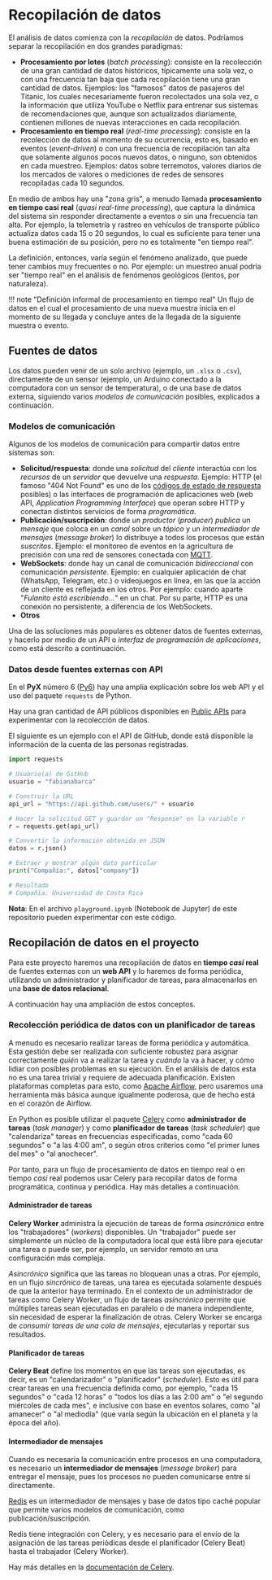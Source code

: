 # Recopilación de datos

El análisis de datos comienza con la *recopilación* de datos. Podríamos separar la recopilación en dos grandes paradigmas:

- **Procesamiento por lotes** (*batch processing*): consiste en la recolección de una gran cantidad de datos históricos, típicamente una sola vez, o con una frecuencia tan baja que cada recopilación tiene una gran cantidad de datos. Ejemplos: los "famosos" datos de pasajeros del Titanic, los cuales necesariamente fueron recolectados una sola vez, o la información que utiliza YouTube o Netflix para entrenar sus sistemas de recomendaciones que, aunque son actualizados diariamente, contienen millones de nuevas interacciones en cada recopilación.
- **Procesamiento en tiempo real** (*real-time processing*): consiste en la recolección de datos al momento de su ocurrencia, esto es, basado en eventos (*event-driven*) o con una frecuencia de recopilación tan alta que solamente algunos pocos nuevos datos, o ninguno, son obtenidos en cada muestreo. Ejemplos: datos sobre terremotos, valores diarios de los mercados de valores o mediciones de redes de sensores recopiladas cada 10 segundos.

En medio de ambos hay una "zona gris", a menudo llamada **procesamiento en tiempo casi real** (*quasi real-time processing*), que captura la dinámica del sistema sin responder directamente a eventos o sin una frecuencia tan alta. Por ejemplo, la telemetría y rastreo en vehículos de transporte público actualiza datos cada 15 o 20 segundos, lo cual es suficiente para tener una buena estimación de su posición, pero no es totalmente "en tiempo real".

La definición, entonces, varía según el fenómeno analizado, que puede tener cambios muy frecuentes o no. Por ejemplo: un muestreo anual podría ser "tiempo real" en el análisis de fenómenos geológicos (lentos, por naturaleza).

!!! note "Definición informal de procesamiento en tiempo real" 
    Un flujo de datos en el cual el procesamiento de una nueva muestra inicia en el momento de su llegada y concluye antes de la llegada de la siguiente muestra o evento.

## Fuentes de datos

Los datos pueden venir de un solo archivo (ejemplo, un `.xlsx` o `.csv`), directamente de un sensor (ejemplo, un Arduino conectado a la computadora con un sensor de temperatura), o de una base de datos externa, siguiendo varios *modelos de comunicación* posibles, explicados a continuación.

### Modelos de comunicación

Algunos de los modelos de comunicación para compartir datos entre sistemas son:

- **Solicitud/respuesta**: donde una *solicitud* del *cliente* interactúa con los *recursos* de un *servidor* que devuelve una *respuesta*. Ejemplo: HTTP (el famoso "404 Not Found" es uno de los [códigos de estado de respuesta](https://developer.mozilla.org/es/docs/Web/HTTP/Reference/Status) posibles) o las interfaces de programación de aplicaciones web (web API, *Application Programming Interface*) que operan sobre HTTP y conectan distintos servicios de forma *programática*. 
- **Publicación/suscripción**: donde un *productor* (*producer*) *publica* un *mensaje* que coloca en un *canal* sobre un *tópico* y un *intermediador de mensajes* (*message broker*) lo distribuye a todos los procesos que están *suscritos*. Ejemplo: el monitoreo de eventos en la agricultura de precisión con una red de sensores conectada con [MQTT](https://mqtt.org/). 
- **WebSockets**: donde hay un canal de comunicación *bidireccional* con comunicación *persistente*. Ejemplo: en cualquier aplicación de chat (WhatsApp, Telegram, etc.) o videojuegos en línea, en las que la acción de un cliente es reflejada en los otros. Por ejemplo: cuando aparte "*Fulanito está escribiendo…*" en un chat. Por su parte, HTTP es una conexión no persistente, a diferencia de los WebSockets.
- **Otros**

Una de las soluciones más populares es obtener datos de fuentes externas, y hacerlo por medio de un API o *interfaz de programación de aplicaciones*, como está descrito a continuación.

### Datos desde fuentes externas con API

En el **PyX** número 6 ([Py6](https://github.com/fabianabarca/python)) hay una amplia explicación sobre los web API y el uso del paquete `requests` de Python.

Hay una gran cantidad de API públicos disponibles en [Public APIs](https://publicapis.dev/) para experimentar con la recolección de datos.

El siguiente es un ejemplo con el API de GitHub, donde está disponible la información de la cuenta de las personas registradas.

```python title="playground.ipynb"
import requests

# Usuario(a) de GitHub
usuario = "fabianabarca"

# Construir la URL
api_url = "https://api.github.com/users/" + usuario

# Hacer la solicitud GET y guardar un "Response" en la variable r
r = requests.get(api_url)

# Convertir la información obtenida en JSON
datos = r.json()

# Extraer y mostrar algún dato particular
print("Compañía:", datos["company"])

# Resultado
# Compañía: Universidad de Costa Rica
```

**Nota**: En el archivo `playground.ipynb` (Notebook de Jupyter) de este repositorio pueden experimentar con este código.

## Recopilación de datos en el proyecto

Para este proyecto haremos una recopilación de datos en **tiempo *casi* real** de fuentes externas con un **web API** y lo haremos de forma periódica, utilizando un administrador y planificador de tareas, para almacenarlos en una **base de datos relacional**.

A continuación hay una ampliación de estos conceptos.

### Recolección periódica de datos con un planificador de tareas

A menudo es necesario realizar tareas de forma periódica y automática. Esta gestión debe ser realizada con suficiente robustez para asignar correctamente *quién* va a realizar la tarea y *cuándo* la va a hacer, y cómo lidiar con posibles problemas en su ejecución. En el análisis de datos esta no es una tarea trivial y requiere de adecuada planificación. Existen plataformas completas para esto, como [Apache Airflow](https://airflow.apache.org/), pero usaremos una herramienta más básica aunque igualmente poderosa, que de hecho está en el corazón de Airflow.

En Python es posible utilizar el paquete [Celery](https://docs.celeryq.dev/en/stable/index.html) como **administrador de tareas** (*task manager*) y como **planificador de tareas** (*task scheduler*) que "calendariza" tareas en frecuencias especificadas, como "cada 60 segundos" o "a las 4:00 am", o según otros criterios como "el primer lunes del mes" o "al anochecer".

Por tanto, para un flujo de procesamiento de datos en tiempo real o en tiempo *casi* real podemos usar Celery para recopilar datos de forma programática, continua y periódica. Hay más detalles a continuación.

#### Administrador de tareas

**Celery Worker** administra la ejecución de tareas de forma *asincrónica* entre los "trabajadores" (*workers*) disponibles. Un "trabajador" puede ser simplemente un núcleo de la computadora local que está libre para ejecutar una tarea o puede ser, por ejemplo, un servidor remoto en una configuración más compleja.

*Asincrónico* significa que las tareas no bloquean unas a otras. Por ejemplo, en un flujo *sincrónico* de tareas, una tarea es ejecutada solamente después de que la anterior haya terminado. En el contexto de un administrador de tareas como Celery Worker, un flujo de tareas *asincrónico* permite que múltiples tareas sean ejecutadas en paralelo o de manera independiente, sin necesidad de esperar la finalización de otras. Celery Worker se encarga de *consumir tareas de una cola de mensajes*, ejecutarlas y reportar sus resultados.

#### Planificador de tareas

**Celery Beat** define los momentos en que las tareas son ejecutadas, es decir, es un "calendarizador" o "planificador" (*scheduler*). Esto es útil para crear tareas en una frecuencia definida como, por ejemplo, "cada 15 segundos" o "cada 12 horas" o "todos los días a las 2:00 am" o "el segundo miércoles de cada mes", e inclusive con base en eventos solares, como "al amanecer" o "al mediodía" (que varía según la ubicación en el planeta y la época del año).

#### Intermediador de mensajes

Cuando es necesaria la comunicación entre procesos en una computadora, es necesario un **intermediador de mensajes** (*message broker*) para entregar el mensaje, pues los procesos no pueden comunicarse entre sí directamente.

[Redis](https://redis.io/) es un intermediador de mensajes y base de datos tipo caché popular que permite varios modelos de comunicación, como publicación/suscripción. 

Redis tiene integración con Celery, y es necesario para el envío de la asignación de las tareas periódicas desde el planificador (Celery Beat) hasta el trabajador (Celery Worker).

Hay más detalles en la [documentación de Celery](https://docs.celeryq.dev/en/stable/getting-started/introduction.html).
